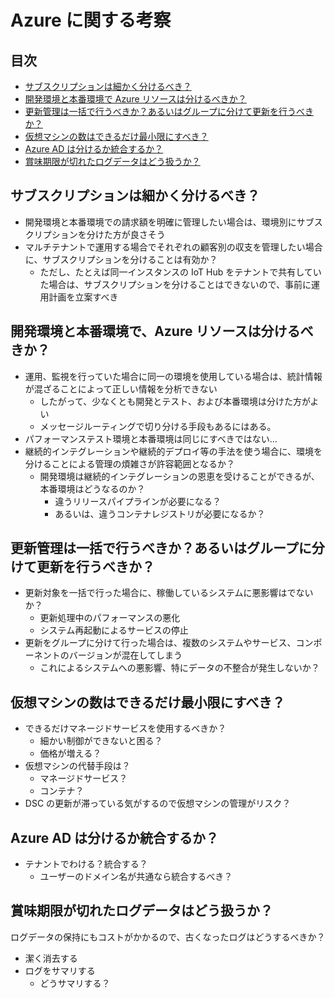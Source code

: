 # Azure に関する考察

## 目次

- [サブスクリプションは細かく分けるべき？](#subscription)
- [開発環境と本番環境で Azure リソースは分けるべきか？](#dev-environment)
- [更新管理は一括で行うべきか？あるいはグループに分けて更新を行うべきか？](#update-management)
- [仮想マシンの数はできるだけ最小限にすべき？](#using-vm)
- [Azure AD は分けるか統合するか？](ad-integration)
- [賞味期限が切れたログデータはどう扱うか？](#q-logs)

## <a id="subscription">サブスクリプションは細かく分けるべき？</a>

- 開発環境と本番環境での請求額を明確に管理したい場合は、環境別にサブスクリプションを分けた方が良さそう
- マルチテナントで運用する場合でそれぞれの顧客別の収支を管理したい場合に、サブスクリプションを分けることは有効か？
  - ただし、たとえば同一インスタンスの IoT Hub をテナントで共有していた場合は、サブスクリプションを分けることはできないので、事前に運用計画を立案すべき

## <a id="dev-environment">開発環境と本番環境で、Azure リソースは分けるべきか？</a>

- 運用、監視を行っていた場合に同一の環境を使用している場合は、統計情報が混ざることによって正しい情報を分析できない
  - したがって、少なくとも開発とテスト、および本番環境は分けた方がよい
  - メッセージルーティングで切り分ける手段もあるにはある。
- パフォーマンステスト環境と本番環境は同じにすべきではない…
- 継続的インテグレーションや継続的デプロイ等の手法を使う場合に、環境を分けることによる管理の煩雑さが許容範囲となるか？
  - 開発環境は継続的インテグレーションの恩恵を受けることができるが、本番環境はどうなるのか？
    - 違うリリースパイプラインが必要になる？
    - あるいは、違うコンテナレジストリが必要になるか？

## <a id="update-management">更新管理は一括で行うべきか？あるいはグループに分けて更新を行うべきか？</a>

- 更新対象を一括で行った場合に、稼働しているシステムに悪影響はでないか？
  - 更新処理中のパフォーマンスの悪化
  - システム再起動によるサービスの停止
- 更新をグループに分けて行った場合は、複数のシステムやサービス、コンポーネントのバージョンが混在してしまう
  - これによるシステムへの悪影響、特にデータの不整合が発生しないか？

## <a id="using-vm">仮想マシンの数はできるだけ最小限にすべき？</a>

- できるだけマネージドサービスを使用するべきか？
  - 細かい制御ができないと困る？
  - 価格が増える？
- 仮想マシンの代替手段は？
  - マネージドサービス？
  - コンテナ？
- DSC の更新が滞っている気がするので仮想マシンの管理がリスク？

## <a id="ad-integration">Azure AD は分けるか統合するか？</a>

- テナントでわける？統合する？
  - ユーザーのドメイン名が共通なら統合するべき？

## <a id="q-logs">賞味期限が切れたログデータはどう扱うか？</a>

ログデータの保持にもコストがかかるので、古くなったログはどうするべきか？

- 潔く消去する
- ログをサマリする
  - どうサマリする？
